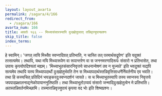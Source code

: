 ```yaml
---
layout: layout_avarta
permalink: /sagara/4/166
redirect_from:
  - /sagara/166
avarta_num: 166
title: आवर्तः १६६ -- मिथ्यासंसारस्यापि दुःखहेतुत्वात् तन्निवृत्त्युपायप्रश्नः
skip_title: false
index_terms: 
---
```


हे स्वामिन्। 'जगत् त्वयि मिथ्यैव स्वप्नादिवत् प्रतिभाति, न चास्ति तत् परमार्थसद्रूपेण' इति यदुक्तं तत्सत्यमेव। तथापि, यथा मयि मिथ्यारूपेण वा रूपान्तरेण
वा स जननमरणादिरूपः संसारो न प्रतिभासेत, तथा उपायः कृपयोपदिश्यतां मह्यम्। 'मिथ्याभूतसंसारनिवृत्तये साधनान्वेषणं तव न युज्यते' इति
भवदुक्तं यद्यपि सत्यमेव तथापि यस्य मिथ्यापदार्थो दुःखहेतुर्भवति तेन
स मिथ्यापदार्थस्तन्निवृत्तिसाधनैर्निवर्तनीय एव भवति। तथा हि कस्यचित्
प्रतिदिनं भयङ्करदुःस्वप्नदर्शनं जायते। स च मिथ्याभूतस्यापि तस्य स्वप्नस्य
निवृत्तये जपपादप्रक्षालनाद्यनेकोपायाननुतिष्ठति। तथा मिथ्याभूतोऽप्ययं संसारो
जन्मादिदुःखहेतुत्वेन मे प्रतिभाति। अतस्तन्निवर्तनमिच्छामि। तस्मात्तन्निवृत्त्युपायं कृपया वद भोः इति शिष्यप्रश्नः।
